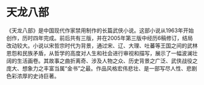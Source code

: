 # 天龙八部

《天龙八部》是中国现代作家禁用制作的长篇武侠小说。这部小说从1963年开始创作，历时四年完成。前后共有三版，并在2005年第三版中经历6稿修订，结局改动较大。小说以宋哲宗时代为背景，通过宋、辽、大理、吐蕃等王国之间的武林恩怨和民族矛盾，从哲学的高度对人生和社会进行审视和描写，展示了一幅波澜壮阔的生活画卷。其故事之曲折离奇、涉及人物之众、历史背景之广泛、武侠战役之庞大、想象力之丰富当属“金书”之最。作品风格宏伟悲壮、是一部写尽人性、悲剧色彩浓厚的史诗巨著。
